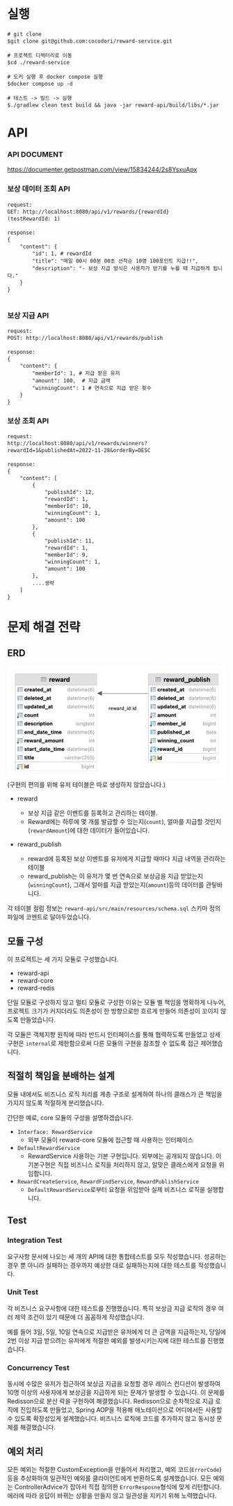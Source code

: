 # 실행

```
# git clone
$git clone git@github.com:cocodori/reward-service.git

# 프로젝트 디렉터리로 이동
$cd ./reward-service

# 도커 실행 후 docker compose 실행
$docker compose up -d

# 테스트 -> 빌드 -> 실행
$./gradlew clean test build && java -jar reward-api/build/libs/*.jar 
```

# API
### API DOCUMENT

https://documenter.getpostman.com/view/15834244/2s8YsxuApx

### 보상 데이터 조회 API
```
request:
GET: http://localhost:8080/api/v1/rewards/{rewardId}
(testRewardId: 1)

response:
{
    "content": {
        "id": 1, # rewardId
        "title": "매일 00시 00분 00초 선착순 10명 100포인트 지급!!",
        "description": "- 보상 지급 방식은 사용자가 받기를 누를 때 지급하게 됩니다."
    }
}


```

### 보상 지급 API
```
request:
POST: http://localhost:8080/api/v1/rewards/publish

response:
{
    "content": {
        "memberId": 1, # 지급 받은 유저
        "amount": 100,  # 지급 금액
        "winningCount": 1 # 연속으로 지급 받은 횟수
    }
}
```

### 보상 조회 API
```
request:
http://localhost:8080/api/v1/rewards/winners?rewardId=1&publishedAt=2022-11-28&orderBy=DESC

response:
{
    "content": [
        {
            "publishId": 12,
            "rewardId": 1,
            "memberId": 10,
            "winningCount": 1,
            "amount": 100
        },
        {
            "publishId": 11,
            "rewardId": 1,
            "memberId": 9,
            "winningCount": 1,
            "amount": 100
        },
        ....생략
    ]
}
```


# 문제 해결 전략
## ERD

![erd](docs/reward.png)
(구현의 편의를 위해 유저 테이블은 따로 생성하지 않았습니다.)

- reward
  - 보상 지급 같은 이벤트를 등록하고 관리하는 테이블.
  - Reward에는 하루에 몇 개를 발급할 수 있는지(`count`), 얼마를 지급할 것인지(`rewardAmount`)에 대한 데이터가 들어있습니다.

- reward_publish
  - reward에 등록된 보상 이벤트를 유저에게 지급할 때마다 지급 내역을 관리하는 테이블
  - reward_publish는 이 유저가 몇 번 연속으로 보상금을 지급 받았는지(`winningCount`), 그래서 얼마를 지급 받았는지(`amount`)등의 데이터를 관맇바니다.

각 테이블 컬럼 정보는 `reward-api/src/main/resources/schema.sql` 스키마 정의 파일에 코멘트로 달아두었습니다.


## 모듈 구성

이 프로젝트는 세 가지 모듈로 구성했습니다.

- reward-api
- reward-core
- reward-redis

단일 모듈로 구성하지 않고 멀티 모듈로 구성한 이유는 모듈 별 책임을 명확하게 나누어, 프로젝트 크기가 커지더라도 의존성이 한 방향으로만 흐르게 만들어 의존성이 꼬이지 않도록 만들었습니다.

각 모듈은 객체지향 원칙에 따라 반드시 인터페이스를 통해 협력하도록 만들었고 상세 구현은 `internal`로 제한함으로써 다른 모듈의 구현을 참조할 수 없도록 접근 제어했습니다.

## 적절히 책임을 분배하는 설계

모듈 내에서도 비즈니스 로직 처리를 계층 구조로 설계하여 하나의 클래스가 큰 책임을 가지지 않도록 적절하게 분리했습니다.

간단한 예로, core 모듈의 구성을 설명하겠습니다. 

- `Interface: RewardService`
  - 외부 모듈이 reward-core 모듈에 접근할 때 사용하는 인터페이스
- `DefaultRewardService`
  -  RewardService 사용하는 기본 구현입니다. 외부에는 공개되지 않습니다. 이 기본구현은 직접 비즈니스 로직을 처리하지 않고, 알맞은 클래스에게 요청을 위임합니다.
- `RewardCreateService`, `RewardFindService`, `RewardPublishService`
  - `DefaultRewardService`로부터 요청을 위임받아 실제 비즈니스 로직을 실행합니다.
    
## Test

### Integration Test
요구사항 문서에 나오는 세 개의 API에 대한 통합테스트를 모두 작성했습니다. 성공하는 경우 뿐 아니라 실패하는 경우까지 예상한 대로 실패하는지에 대한 테스트를 작성했습니다.

### Unit Test
각 비즈니스 요구사항에 대한 테스트를 진행했습니다. 특히 보상금 지급 로직의 경우 여러 제약 조건이 있기 때문에 더 꼼꼼하게 작성했습니다.

예를 들어 3일, 5일, 10일 연속으로 지급받은 유저에게 더 큰 금액을 지급하는지, 당일에 2번 이상 지급 받으려는 유저에게 적절한 예외를 발생시키는지에 대한 테스트를 진행했습니다.

### Concurrency Test
동시에 수많은 유저가 접근하여 보상금 지급을 요청할 경우 레이스 컨디션이 발생하여 10명 이상의 사용자에게 보상금을 지급하게 되는 문제가 발생할 수 있습니다.
이 문제를 Redisson으로 분산 락을 구현하여 해결했습니다. Redisson으로 순차적으로 지급 로직에 진입하도록 만들었고, Spring AOP을 적용해 애노테이션으로 어디에서든 사용할 수 있도록 확장성있게 설계했습니다.
비즈니스 로직에 코드를 추가하지 않고 동시성 문제를 해결했습니다.

## 예외 처리
모든 예외는 적절한 CustomException을 만들어서 처리했고, 예외 코드(`ErrorCode`) 등을 추상화하여 일관적인 예외를 클라이언트에게 반환하도록 설계했습니다.
모든 예외는 ControllerAdvice가 잡아서 직접 정의한 `ErrorResposne`형식에 맞게 리턴합니다. 에러에 따라 응답이 바뀌는 상황을 만들지 않고 일관성을 지키기 위해 노력했습니다.



